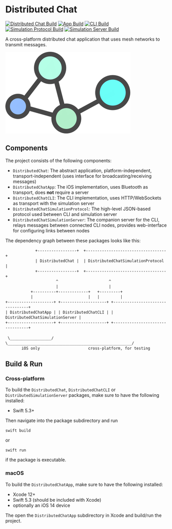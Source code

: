 # Distributed Chat

[![Distributed Chat Build](https://github.com/fwcd/distributed-chat/workflows/Distributed%20Chat/badge.svg)](https://github.com/fwcd/distributed-chat/actions?query=workflow%3A"Distributed+Chat")
[![App Build](https://github.com/fwcd/distributed-chat/workflows/App/badge.svg)](https://github.com/fwcd/distributed-chat/actions?query=workflow%3AApp)
[![CLI Build](https://github.com/fwcd/distributed-chat/workflows/CLI/badge.svg)](https://github.com/fwcd/distributed-chat/actions?query=workflow%3ACLI)
[![Simulation Protocol Build](https://github.com/fwcd/distributed-chat/workflows/Simulation%20Protocol/badge.svg)](https://github.com/fwcd/distributed-chat/actions?query=workflow%3A"Simulation+Protocol")
[![Simulation Server Build](https://github.com/fwcd/distributed-chat/workflows/Simulation%20Server/badge.svg)](https://github.com/fwcd/distributed-chat/actions?query=workflow%3A"Simulation+Server")

A cross-platform distributed chat application that uses mesh networks to transmit messages.

![Logo](logo.svg)

## Components

The project consists of the following components:

* `DistributedChat`: The abstract application, platform-independent, transport-independent (uses interface for broadcasting/receiving messages)
* `DistributedChatApp`: The iOS implementation, uses Bluetooth as transport, does **not** require a server
* `DistributedChatCLI`: The CLI implementation, uses HTTP/WebSockets as transport with the simulation server
* `DistributedChatSimulationProtocol`: The high-level JSON-based protocol used between CLI and simulation server
* `DistributedChatSimulationServer`: The companion server for the CLI, relays messages between connected CLI nodes, provides web-interface for configuring links between nodes

The dependency graph between these packages looks like this:

```
             +-----------------+  +-----------------------------------+
             | DistributedChat |  | DistributedChatSimulationProtocol |
             +-----------------+  +-----------------------------------+
                      ^                      ^
                      |                      |
           +----------+-------------+   +---------+
           |                        |   |         |
+--------------------+ +--------------------+ +---------------------------------+
| DistributedChatApp | | DistributedChatCLI | | DistributedChatSimulationServer |
+--------------------+ +--------------------+ +---------------------------------+

 \__________________/   \______________________________________________________/
       iOS only                     cross-platform, for testing
```

## Build & Run

### Cross-platform

To build the `DistributedChat`, `DistributedChatCLI` or `DistributedSimulationServer` packages, make sure to have the following installed:

* Swift 5.3+

Then navigate into the package subdirectory and run

```
swift build
```

or

```
swift run
```

if the package is executable.

### macOS

To build the `DistributedChatApp`, make sure to have the following installed:

* Xcode 12+
* Swift 5.3 (should be included with Xcode)
* optionally an iOS 14 device

The open the `DistributedChatApp` subdirectory in Xcode and build/run the project.
